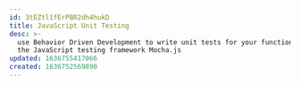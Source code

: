 ```yaml
---
id: 3tEZtl1fErPBR2dh4hukD
title: JavaScript Unit Testing
desc: >-
  use Behavior Driven Development to write unit tests for your functions with
  the JavaScript testing framework Mocha.js
updated: 1636755417066
created: 1636752569890
---
```




